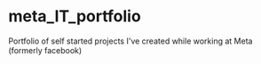 # meta_IT_portfolio
Portfolio of self started projects I've created while working at Meta (formerly facebook)
